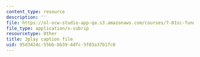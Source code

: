 ```yaml
---
content_type: resource
description: ''
file: https://ol-ocw-studio-app-qa.s3.amazonaws.com/courses/7-01sc-fundamentals-of-biology-fall-2011/95d3424c55bbbb394dfc5f03a37b1fc0_OBloWTHFPZc.srt
file_type: application/x-subrip
resourcetype: Other
title: 3play caption file
uid: 95d3424c-55bb-bb39-4dfc-5f03a37b1fc0
---
```

